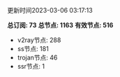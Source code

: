 更新时间2023-03-06 03:17:13

**总订阅: 73**
**总节点: 1163**
**有效节点: 516**
- v2ray节点: 288
- ss节点: 181
- trojan节点: 46
- ssr节点: 1
